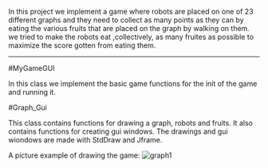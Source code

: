 In this project we implement a game where robots are placed on one of 23 different graphs and they need to collect as many points as they can by eating the various fruits that are placed on the graph by walking on them.
we tried to make the robots eat ,collectively, as many fruites as possible to maximize the score gotten from eating them.

***

#MyGameGUI

In this class we implement the basic game functions for the init of the game and running it.

#Graph_Gui

This class contains functions for drawing a graph, robots and fruits.
It also contains functions for creating gui windows.
The drawings and gui wiondows are made with StdDraw and Jframe.

A picture example of drawing the game:
![graph1](https://user-images.githubusercontent.com/26343733/72676085-bc2faa80-3a95-11ea-8ce7-d292768a6a17.png)
